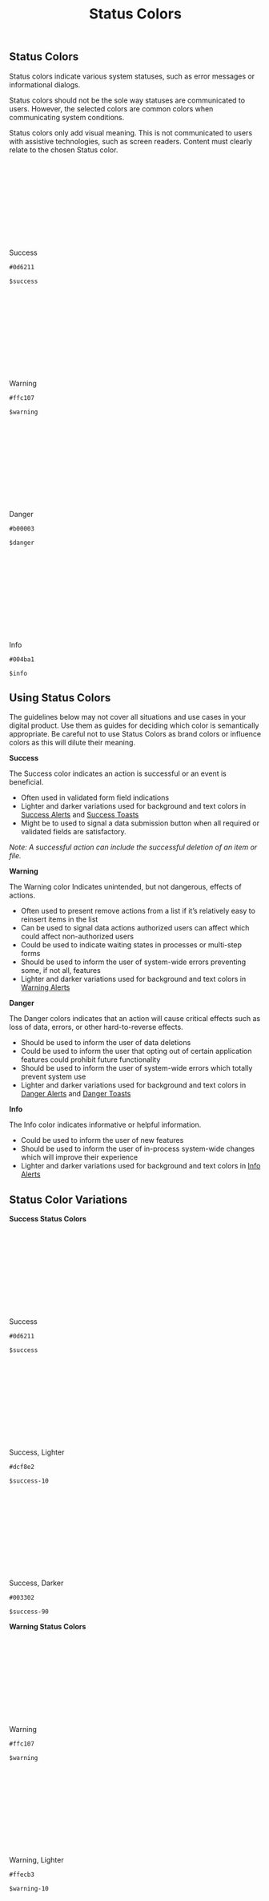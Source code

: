 ﻿---
title: Status Colors
summary: Pelican uses Status colors to inform users about what is going on with the system.
tags: color
layout: guide
eleventyNavigation:
  key: Status Colors
  parent: Foundation
  order: 2
  excerpt: Pelican uses Status colors to inform users about what is going on with the system.
  img: /img/illustrations/illus-status-colors.svg
--- 

## Status Colors 

Status colors indicate various system statuses, such as error messages or informational dialogs. 

Status colors should not be the sole way statuses are communicated to users. However, the selected colors are common colors when communicating system conditions.

Status colors only add visual meaning. This is not communicated to users with assistive technologies, such as screen readers. Content must clearly relate to the chosen Status color.

<div class="row mb-12">
    <div class="col-md-6 col-xl-3">
        <div class="card border-0 mb-4">
            <div class="bg-success rounded-top" style="padding-top: 5rem; padding-bottom: 5rem;"></div>
            <div class="card-body">
                <p class="mb-0 font-weight-bold">Success</p>
                <p class="mb-0"><code>#0d6211</code></p>
                <p class="mb-0"><code>$success</code></p>
            </div>
        </div>
    </div>
    <div class="col-md-6 col-xl-3">
        <div class="card border-0 mb-4">
            <div class="bg-warning rounded-top" style="padding-top: 5rem; padding-bottom: 5rem;"></div>
            <div class="card-body">
                <p class="mb-0 font-weight-bold">Warning</p>
                <p class="mb-0"><code>#ffc107</code></p>
                <p class="mb-0"><code>$warning</code></p>
            </div>
        </div>
    </div>
    <div class="col-md-6 col-xl-3">
        <div class="card border-0 mb-4">
            <div class="bg-danger rounded-top" style="padding-top: 5rem; padding-bottom: 5rem;"></div>
            <div class="card-body">
                <p class="mb-0 font-weight-bold">Danger</p>
                <p class="mb-0"><code>#b00003</code></p>
                <p class="mb-0"><code>$danger</code></p>
            </div>
        </div>
    </div>
    <div class="col-md-6 col-xl-3">
        <div class="card border-0 mb-4">
            <div class="bg-info rounded-top" style="padding-top: 5rem; padding-bottom: 5rem;"></div>
            <div class="card-body">
                <p class="mb-0 font-weight-bold">Info</p>
                <p class="mb-0"><code>#004ba1</code></p>
                <p class="mb-0"><code>$info</code></p>
            </div>
        </div>
    </div>
</div>

## Using Status Colors

The guidelines below may not cover all situations and use cases in your digital product. Use them as guides for deciding which color is semantically appropriate. Be careful not to use Status Colors as brand colors or influence colors as this will dilute their meaning.

**Success**

The Success color indicates an action is successful or an event is beneficial.

- Often used in validated form field indications
- Lighter and darker variations used for background and text colors in [Success Alerts](/components/alerts/) and [Success Toasts](/components/toasts/)
- Might be to used to signal a data submission button when all required or validated fields are satisfactory.

_Note: A successful action can include the successful deletion of an item or file._

**Warning**

The Warning color Indicates unintended, but not dangerous, effects of actions.

- Often used to present remove actions from a list if it’s relatively easy to reinsert items in the list
- Can be used to signal data actions authorized users can affect which could affect non-authorized users
- Could be used to indicate waiting states in processes or multi-step forms
- Should be used to inform the user of system-wide errors preventing some, if not all, features
- Lighter and darker variations used for background and text colors in [Warning Alerts](/components/alerts/)

**Danger**

The Danger colors indicates that an action will cause critical effects such as loss of data, errors, or other hard-to-reverse effects.

- Should be used to inform the user of data deletions
- Could be used to inform the user that opting out of certain application features could prohibit future functionality
- Should be used to inform the user of system-wide errors which totally prevent system use
- Lighter and darker variations used for background and text colors in [Danger Alerts](/components/alerts/) and [Danger Toasts](/components/toasts/)

**Info**

The Info color indicates informative or helpful information.

- Could be used to inform the user of new features
- Should be used to inform the user of in-process system-wide changes which will improve their experience
- Lighter and darker variations used for background and text colors in [Info Alerts](/components/alerts/)

## Status Color Variations

**Success Status Colors**

<div class="row mb-12">
    <div class="col-md-6 col-xl-3">
        <div class="card border-0 mb-4">
            <div class="bg-success rounded-top" style="padding-top: 5rem; padding-bottom: 5rem;"></div>
            <div class="card-body">
                <p class="mb-0 font-weight-bold">Success</p>
                <p class="mb-0"><code>#0d6211</code></p>
                <p class="mb-0"><code>$success</code></p>
            </div>
        </div>
    </div>
    <div class="col-md-6 col-xl-3">
        <div class="card border-0 mb-4">
            <div class="bg-success-10 rounded-top" style="padding-top: 5rem; padding-bottom: 5rem;"></div>
            <div class="card-body">
                <p class="mb-0 font-weight-bold">Success, Lighter</p>
                <p class="mb-0"><code>#dcf8e2</code></p>
                <p class="mb-0"><code>$success-10</code></p>
            </div>
        </div>
    </div>
    <div class="col-md-6 col-xl-3">
        <div class="card border-0 mb-4">
            <div class="bg-success-90 rounded-top" style="padding-top: 5rem; padding-bottom: 5rem;"></div>
            <div class="card-body">
                <p class="mb-0 font-weight-bold">Success, Darker</p>
                <p class="mb-0"><code>#003302</code></p>
                <p class="mb-0"><code>$success-90</code></p>
            </div>
        </div>
    </div>
</div>

**Warning Status Colors**

<div class="row mb-12">
    <div class="col-md-6 col-xl-3">
        <div class="card border-0 mb-4">
            <div class="bg-warning rounded-top" style="padding-top: 5rem; padding-bottom: 5rem;"></div>
            <div class="card-body">
                <p class="mb-0 font-weight-bold">Warning</p>
                <p class="mb-0"><code>#ffc107</code></p>
                <p class="mb-0"><code>$warning</code></p>
            </div>
        </div>
    </div>
    <div class="col-md-6 col-xl-3">
        <div class="card border-0 mb-4">
            <div class="bg-warning-10 rounded-top" style="padding-top: 5rem; padding-bottom: 5rem;"></div>
            <div class="card-body">
                <p class="mb-0 font-weight-bold">Warning, Lighter</p>
                <p class="mb-0"><code>#ffecb3</code></p>
                <p class="mb-0"><code>$warning-10</code></p>
            </div>
        </div>
    </div>
    <div class="col-md-6 col-xl-3">
        <div class="card border-0 mb-4">
            <div class="bg-warning-90 rounded-top" style="padding-top: 5rem; padding-bottom: 5rem;"></div>
            <div class="card-body">
                <p class="mb-0 font-weight-bold">Warning, Darker</p>
                <p class="mb-0"><code>#5c3400</code></p>
                <p class="mb-0"><code>$warning-90</code></p>
            </div>
        </div>
    </div>
</div>

**Danger Status Colors**

<div class="row mb-12">
    <div class="col-md-6 col-xl-3">
        <div class="card border-0 mb-4">
            <div class="bg-danger rounded-top" style="padding-top: 5rem; padding-bottom: 5rem;"></div>
            <div class="card-body">
                <p class="mb-0 font-weight-bold">Danger</p>
                <p class="mb-0"><code>#b00003</code></p>
                <p class="mb-0"><code>$danger</code></p>
            </div>
        </div>
    </div>
    <div class="col-md-6 col-xl-3">
        <div class="card border-0 mb-4">
            <div class="bg-danger-10 rounded-top" style="padding-top: 5rem; padding-bottom: 5rem;"></div>
            <div class="card-body">
                <p class="mb-0 font-weight-bold">Danger, Lighter</p>
                <p class="mb-0"><code>#ffe6e8</code></p>
                <p class="mb-0"><code>$danger-10</code></p>
            </div>
        </div>
    </div>
    <div class="col-md-6 col-xl-3">
        <div class="card border-0 mb-4">
            <div class="bg-danger-90 rounded-top" style="padding-top: 5rem; padding-bottom: 5rem;"></div>
            <div class="card-body">
                <p class="mb-0 font-weight-bold">Danger, Darker</p>
                <p class="mb-0"><code>#650002</code></p>
                <p class="mb-0"><code>$danger-90</code></p>
            </div>
        </div>
    </div>
</div>

**Info Status Colors**

<div class="row mb-12">
    <div class="col-md-6 col-xl-3">
        <div class="card border-0 mb-4">
            <div class="bg-info rounded-top" style="padding-top: 5rem; padding-bottom: 5rem;"></div>
            <div class="card-body">
                <p class="mb-0 font-weight-bold">Info</p>
                <p class="mb-0"><code>#004ba1</code></p>
                <p class="mb-0"><code>$info</code></p>
            </div>
        </div>
    </div>
    <div class="col-md-6 col-xl-3">
        <div class="card border-0 mb-4">
            <div class="bg-info-10 rounded-top" style="padding-top: 5rem; padding-bottom: 5rem;"></div>
            <div class="card-body">
                <p class="mb-0 font-weight-bold">Info, Lighter</p>
                <p class="mb-0"><code>#d0e6ff</code></p>
                <p class="mb-0"><code>$info-10</code></p>
            </div>
        </div>
    </div>
    <div class="col-md-6 col-xl-3">
        <div class="card border-0 mb-4">
            <div class="bg-info-90 rounded-top" style="padding-top: 5rem; padding-bottom: 5rem;"></div>
            <div class="card-body">
                <p class="mb-0 font-weight-bold">Info, Darker</p>
                <p class="mb-0"><code>#002480</code></p>
                <p class="mb-0"><code>$info-90</code></p>
            </div>
        </div>
    </div>
</div>

## Status Color Class List

The Status Colors are implemented as background colors and as text colors. The classes needed to apply these colors are listed here.

<div class="table-wrapper">
    <table class="table table-light mb-8">
        <thead>
            <tr>
                <th>Background Colors</th>
                <th>Text Colors</th>
            </tr>
        </thead>
        <tbody>
            <tr>
                <td><span class="badge badge-pill py-2 px-3 badge-success">bg-success</span></td>
                <td><span class="badge badge-pill py-2 px-3 bg-transparent text-success">text-success</span></td>
            </tr>
            <tr>
                <td><span class="badge badge-pill py-2 px-3 badge-success-10 ">bg-success-10</span></td>
                <td><span class="badge badge-pill py-2 px-3 bg-transparent text-success-10">text-success-10</span></td>
            </tr>
            <tr>
                <td><span class="badge badge-pill py-2 px-3 badge-success-90 ">bg-success-90</span></td>
                <td><span class="badge badge-pill py-2 px-3 bg-transparent text-success-90">text-success-90</span></td>
            </tr>
            <tr>
                <td><span class="badge badge-pill py-2 px-3 badge-warning">bg-warning</span></td>
                <td><span class="badge badge-pill py-2 px-3 bg-transparent text-warning">text-warning</span></td>
            </tr>
            <tr>
                <td><span class="badge badge-pill py-2 px-3 badge-warning-10 ">bg-warning-10</span></td>
                <td><span class="badge badge-pill py-2 px-3 bg-transparent text-warning-10">text-warning-10</span></td>
            </tr>
            <tr>
                <td><span class="badge badge-pill py-2 px-3 badge-warning-90 ">bg-warning-90</span></td>
                <td><span class="badge badge-pill py-2 px-3 bg-transparent text-warning-90">text-warning-90</span></td>
            </tr>
            <tr>
                <td><span class="badge badge-pill py-2 px-3 badge-danger">bg-danger</span></td>
                <td><span class="badge badge-pill py-2 px-3 bg-transparent text-danger">text-danger</span></td>
            </tr>
            <tr>
                <td><span class="badge badge-pill py-2 px-3 badge-danger-10 ">bg-danger-10</span></td>
                <td><span class="badge badge-pill py-2 px-3 bg-transparent text-danger-10">text-danger-10</span></td>
            </tr>
            <tr>
                <td><span class="badge badge-pill py-2 px-3 badge-danger-90 ">bg-danger-90</span></td>
                <td><span class="badge badge-pill py-2 px-3 bg-transparent text-danger-90">text-danger-90</span></td>
            </tr>
            <tr>
                <td><span class="badge badge-pill py-2 px-3 badge-info">bg-info</span></td>
                <td><span class="badge badge-pill py-2 px-3 bg-transparent text-info">text-info</span></td>
            </tr>
            <tr>
                <td><span class="badge badge-pill py-2 px-3 badge-info-10 ">bg-info-10</span></td>
                <td><span class="badge badge-pill py-2 px-3 bg-transparent text-info-10">text-info-10</span></td>
            </tr>
            <tr>
                <td><span class="badge badge-pill py-2 px-3 badge-info-90 ">bg-info-90</span></td>
                <td><span class="badge badge-pill py-2 px-3 bg-transparent text-info-90">text-info-90</span></td>
            </tr>                                 
        </tbody>
    </table>
</div>

## Resources

* <a href="https://getbootstrap.com/docs/4.5/utilities/colors/" target="_blank">Bootstrap Documentation - Color</a>
